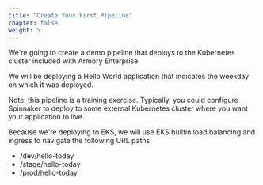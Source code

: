 ```yaml
---
title: "Create Your First Pipeline"
chapter: false
weight: 5
---
```


We're going to create a demo pipeline that deploys to the Kubernetes cluster included with Armory Enterprise.

We will be deploying a Hello World application that indicates the weekday on which it was deployed.

Note: this pipeline is a training exercise. Typically, you could configure Spinnaker to deploy to some external Kubernetes cluster where you want your application to live.

Because we're deploying to EKS, we will use EKS builtin load balancing and ingress to navigate the following URL paths. 

- /dev/hello-today
- /stage/hello-today
- /prod/hello-today
 









































